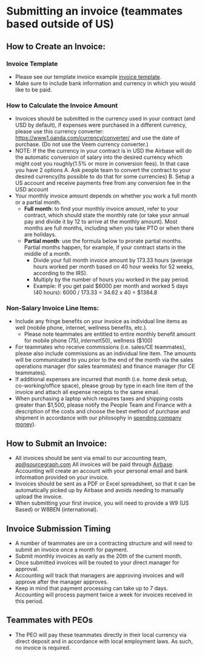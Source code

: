# Submitting an invoice (teammates based outside of US)

## How to Create an Invoice:

### Invoice Template

- Please see our template invoice example [invoice template](https://docs.google.com/spreadsheets/d/1EPYH0nfMSdLE1Eq83eH01SPiuMbfTMiy0W2qS0OZnuo/edit?usp=sharing).
- Make sure to include bank information and currency in which you would like to be paid.

### How to Calculate the Invoice Amount

- Invoices should be submitted in the currency used in your contract (and USD by default), if expenses were purchased in a different currency, please use this currency converter: https://www1.oanda.com/currency/converter/ and use the date of purchase. (Do not use the Veem currency converter.)
- NOTE: If the the currency in your contract is in USD the Airbase will do the automatic conversion of salary into the desired currency which might cost you roughly(1.5% or more in conversion fees). In that case you have 2 options 
  A. Ask people team to convert the contract to your desired currency(Its possible to do that for some currencies)
  B. Setup a US account and receive payments free from any conversion fee in the USD account
- Your monthly invoice amount depends on whether you work a full month or a partial month.
  - **Full month**: to find your monthly invoice amount, refer to your contract, which should state the monthly rate (or take your annual pay and divide it by 12 to arrive at the monthly amount). Most months are full months, including when you take PTO or when there are holidays.
  - **Partial month**: use the formula below to prorate partial months. Partial months happen, for example, if your contract starts in the middle of a month.
    - Divide your full month invoice amount by 173.33 hours (average hours worked per month based on 40 hour weeks for 52 weeks, according to the IRS).
    - Multiply by the number of hours you worked in the pay period.
    - Example: If you get paid $6000 per month and worked 5 days (40 hours): 6000 / 173.33 = 34.62 x 40 = $1384.8

### Non-Salary Invoice Line Items:

- Include any fringe benefits on your invoice as individual line items as well (mobile phone, internet, wellness benefits, etc.).
  - Please note teammates are entitled to entire monthly benefit amount for mobile phone ($75), internet ($50), wellness ($100)
- For teammates who receive commissions (i.e. sales/CE teammates), please also include commissions as an individual line item. The amounts will be communicated to you prior to the end of the month via the sales operations manager (for sales teammates) and finance manager (for CE teammates).
- If additional expenses are incurred that month (i.e. home desk setup, co-working/office space), please group by type in each line item of the invoice and attach all expense receipts to the same email.
- When purchasing a laptop which requires taxes and shipping costs greater than $1,500, please notify the People Team and Finance with a description of the costs and choose the best method of purchase and shipment in accordance with our philosophy in [spending company money](../benefits-perks/spending-company-money.md)).

## How to Submit an Invoice:

- All invoices should be sent via email to our accounting team, ap@sourcegraph.com All invoices will be paid through [Airbase](https://www.airbase.com/). Accounting will create an account with your personal email and bank information provided on your invoice.
- Invoices should be sent as a PDF or Excel spreadsheet, so that it can be automatically picked up by Airbase and avoids needing to manually upload the invoice.
- When submitting your first invoice, you will need to provide a W9 (US Based) or W8BEN (international).

## Invoice Submission Timing

- A number of teammates are on a contracting structure and will need to submit an invoice once a month for payment.
- Submit monthly invoices as early as the 20th of the current month.
- Once submitted invoices will be routed to your direct manager for approval.
- Accounting will track that managers are approving invoices and will approve after the manager approves.
- Keep in mind that payment processing can take up to 7 days. Accounting will process payment twice a week for invoices received in this period.

## Teammates with PEOs

- The PEO will pay these teammates directly in their local currency via direct deposit and in accordance with local employment laws. As such, no invoice is required.
